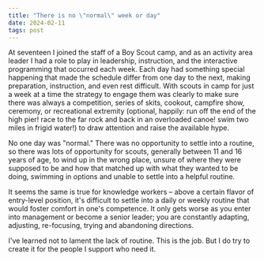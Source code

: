 ```yaml
---
title: "There is no \"normal\" week or day"
date: 2024-02-11
tags: post
---
```


At seventeen I joined the staff of a Boy Scout camp, and as an activity area leader I had a role to play in leadership, instruction, and the interactive programming that occurred each week. Each day had something special happening that made the schedule differ from one day to the next, making preparation, instruction, and even rest difficult. With scouts in camp for just a week at a time the strategy to engage them was clearly to make sure there was always a competition, series of skits, cookout, campfire show, ceremony, or recreational extremity (optional, happily: run off the end of the high pier! race to the far rock and back in an overloaded canoe! swim two miles in frigid water!) to draw attention and raise the available hype.

No one day was "normal." There was no opportunity to settle into a routine, so there was lots of opportunity for scouts, generally between 11 and 16 years of age, to wind up in the wrong place, unsure of where they were supposed to be and how that matched up with what they wanted to be doing, swimming in options and unable to settle into a helpful routine.

It seems the same is true for knowledge workers – above a certain flavor of entry-level position, it's difficult to settle into a daily or weekly routine that would foster comfort in one's competence. It only gets worse as you enter into management or become a senior leader; you are constantly adapting, adjusting, re-focusing, trying and abandoning directions.

I've learned not to lament the lack of routine. This is the job. But I do try to create it for the people I support who need it.
